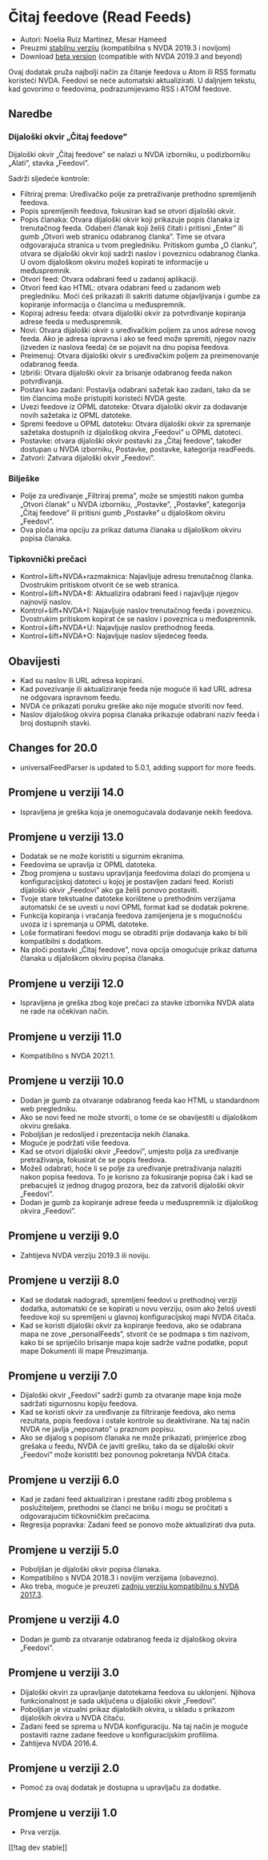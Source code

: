 # Čitaj feedove (Read Feeds) #

* Autori: Noelia Ruiz Martínez, Mesar Hameed
* Preuzmi [stabilnu verziju][1] (kompatibilna s NVDA 2019.3 i novijom)
* Download [beta version][2] (compatible with NVDA 2019.3 and beyond)

Ovaj dodatak pruža najbolji način za čitanje feedova u Atom ili RSS formatu
koristeći NVDA. Feedovi se neće automatski aktualizirati. U daljnjem tekstu,
kad govorimo o feedovima, podrazumijevamo RSS i ATOM feedove.

## Naredbe ##

### Dijaloški okvir „Čitaj feedove” ###

Dijaloški okvir „Čitaj feedove” se nalazi u NVDA izborniku, u podizborniku
„Alati”, stavka „Feedovi”.

Sadrži sljedeće kontrole:

* Filtriraj prema: Uređivačko polje za pretraživanje prethodno spremljenih
  feedova.
* Popis spremljenih feedova, fokusiran kad se otvori dijaloški okvir.
* Popis članaka: Otvara dijaloški okvir koji prikazuje popis članaka iz
  trenutačnog feeda. Odaberi članak koji želiš čitati i pritisni „Enter” ili
  gumb „Otvori web stranicu odabranog članka”. Time se otvara odgovarajuća
  stranica u tvom pregledniku. Pritiskom gumba „O članku”, otvara se
  dijaloški okvir koji sadrži naslov i poveznicu odabranog članka. U ovom
  dijaloškom okviru možeš kopirati te informacije u međuspremnik.
* Otvori feed: Otvara odabrani feed u zadanoj aplikaciji.
* Otvori feed kao HTML: otvara odabrani feed u zadanom web pregledniku. Moći
  ćeš prikazati ili sakriti datume objavljivanja i gumbe za kopiranje
  informacija o člancima u međuspremnik.
* Kopiraj adresu feeda: otvara dijaloški okvir za potvrđivanje kopiranja
  adrese feeda u međuspremnik.
* Novi: Otvara dijaloški okvir s uređivačkim poljem za unos adrese novog
  feeda. Ako je adresa ispravna i ako se feed može spremiti, njegov naziv
  (izveden iz naslova feeda) će se pojavit na dnu popisa feedova.
* Preimenuj: Otvara dijaloški okvir s uređivačkim poljem za preimenovanje
  odabranog feeda.
* Izbriši: Otvara dijaloški okvir za brisanje odabranog feeda nakon
  potvrđivanja.
* Postavi kao zadani: Postavlja odabrani sažetak kao zadani, tako da se tim
  člancima može pristupiti koristeći NVDA geste.
* Uvezi feedove iz OPML datoteke: Otvara dijaloški okvir za dodavanje novih
  sažetaka iz OPML datoteke.
* Spremi feedove u OPML datoteku: Otvara dijaloški okvir za spremanje
  sažetaka dostupnih iz dijaloškog okvira „Feedovi” u OPML datoteci.
* Postavke: otvara dijaloški okvir postavki za „Čitaj feedove”, također
  dostupan u NVDA izborniku, Postavke, postavke, kategorija readFeeds.
* Zatvori: Zatvara dijaloški okvir „Feedovi”.

### Bilješke #####

* Polje za uređivanje „Filtriraj prema”, može se smjestiti nakon gumba
  „Otvori članak” u NVDA izborniku, „Postavke”, „Postavke”, kategorija
  „Čitaj feedove” ili pritisni gumb „Postavke” u dijaloškom okviru
  „Feedovi”.
* Ova ploča ima opciju za prikaz datuma članaka u dijaloškom okviru popisa
  članaka.


### Tipkovnički prečaci ###

* Kontrol+šift+NVDA+razmaknica: Najavljuje adresu trenutačnog
  članka. Dvostrukim pritiskom otvorit će se web stranica.
* Kontrol+šift+NVDA+8: Aktualizira odabrani feed i najavljuje njegov
  najnoviji naslov.
* Kontrol+šift+NVDA+I: Najavljuje naslov trenutačnog feeda i
  poveznicu. Dvostrukim pritiskom kopirat će se naslov i poveznica u
  međuspremnik.
* Kontrol+šift+NVDA+U: Najavljuje naslov prethodnog feeda.
* Kontrol+šift+NVDA+O: Najavljuje naslov sljedećeg feeda.

## Obavijesti ##

* Kad su naslov ili URL adresa kopirani.
* Kad povezivanje ili aktualiziranje feeda nije moguće ili kad URL adresa ne
  odgovara ispravnom feedu.
* NVDA će prikazati poruku greške ako nije moguće stvoriti nov feed.
* Naslov dijaloškog okvira popisa članaka prikazuje odabrani naziv feeda i
  broj dostupnih stavki.

## Changes for 20.0

* universalFeedParser is updated to 5.0.1, adding support for more feeds.

## Promjene u verziji 14.0

* Ispravljena je greška koja je onemogućavala dodavanje nekih feedova.

## Promjene u verziji 13.0

* Dodatak se ne može koristiti u sigurnim ekranima.
* Feedovima se upravlja iz OPML datoteka.
* Zbog promjena u sustavu upravljanja feedovima dolazi do promjena u
  konfiguracijskoj datoteci u kojoj je postavljen zadani feed. Koristi
  dijaloški okvir „Feedovi” ako ga želiš ponovo postaviti.
* Tvoje stare tekstualne datoteke korištene u prethodnim verzijama
  automatski će se uvesti u novi OPML format kad se dodatak pokrene.
* Funkcija kopiranja i vraćanja feedova zamijenjena je s mogućnošću uvoza iz
  i spremanja u OPML datoteke.
* Loše formatirani feedovi mogu se obraditi prije dodavanja kako bi bili
  kompatibilni s dodatkom.
* Na ploči postavki „Čitaj feedove”, nova opcija omogućuje prikaz datuma
  članaka u dijaloškom okviru popisa članaka.

## Promjene u verziji 12.0

* Ispravljena je greška zbog koje prečaci za stavke izbornika NVDA alata ne
  rade na očekivan način.

## Promjene u verziji 11.0

* Kompatibilno s NVDA 2021.1.

## Promjene u verziji 10.0 ##

* Dodan je gumb za otvaranje odabranog feeda kao HTML u standardnom web
  pregledniku.
* Ako se novi feed ne može stvoriti, o tome će se obavijestiti u dijaloškom
  okviru grešaka.
* Poboljšan je redoslijed i prezentacija nekih članaka.
* Moguće je podržati više feedova.
* Kad se otvori dijaloški okvir „Feedovi”, umjesto polja za uređivanje
  pretraživanja, fokusirat će se popis feedova.
* Možeš odabrati, hoće li se polje za uređivanje pretraživanja nalaziti
  nakon popisa feedova. To je korisno za fokusiranje popisa čak i kad se
  prebacuješ iz jednog drugog prozora, bez da zatvoriš dijaloški okvir
  „Feedovi”.
* Dodan je gumb za kopiranje adrese feeda u međuspremnik iz dijaloškog
  okvira „Feedovi”.

## Promjene u verziji 9.0 ##

* Zahtijeva NVDA verziju 2019.3 ili noviju.

## Promjene u verziji 8.0 ##

* Kad se dodatak nadogradi, spremljeni feedovi u prethodnoj verziji dodatka,
  automatski će se kopirati u novu verziju, osim ako želoš uvesti feedove
  koji su spremljeni u glavnoj konfiguracijskoj mapi NVDA čitača.
* Kad se koristi dijaloški okvir za kopiranje feedova, ako se odabrana mapa
  ne zove „personalFeeds”, stvorit će se podmapa s tim nazivom, kako bi se
  spriječilo brisanje mapa koje sadrže važne podatke, poput mape Dokumenti
  ili mape Preuzimanja.

## Promjene u verziji 7.0 ##

* Dijaloški okvir „Feedovi” sadrži gumb za otvaranje mape koja može sadržati
  sigurnosnu kopiju feedova.
* Kad se koristi okvir za uređivanje za filtriranje feedova, ako nema
  rezultata, popis feedova i ostale kontrole su deaktivirane. Na taj način
  NVDA ne javlja „nepoznato” u praznom popisu.
* Ako se dijalog s popisom članaka ne može prikazati, primjerice zbog
  grešaka u feedu, NVDA će javiti grešku, tako da se dijaloški okvir
  „Feedovi” može koristiti bez ponovnog pokretanja NVDA čitača.

## Promjene u verziji 6.0 ##

* Kad je zadani feed aktualiziran i prestane raditi zbog problema s
  poslužiteljem, prethodni se članci ne brišu i mogu se pročitati s
  odgovarajućim tičkovničkim prečacima.
* Regresija popravka: Zadani feed se ponovo može aktualizirati dva puta.

## Promjene u verziji 5.0 ##

* Poboljšan je dijaloški okvir popisa članaka.
* Kompatibilno s NVDA 2018.3 i novijim verzijama (obavezno).
* Ako treba, moguće je preuzeti [zadnju verziju kompatibilnu s NVDA
  2017.3][3].

## Promjene u verziji 4.0 ##

* Dodan je gumb za otvaranje odabranog feeda iz dijaloškog okvira „Feedovi”.

## Promjene u verziji 3.0 ##

* Dijaloški okviri za upravljanje datotekama feedova su uklonjeni. Njihova
  funkcionalnost je sada uključena u dijaloški okvir „Feedovi”.
* Poboljšan je vizualni prikaz dijaloških okvira, u skladu s prikazom
  dijaloških okvira u NVDA čitaču.
* Zadani feed se sprema u NVDA konfiguraciju. Na taj način je moguće
  postaviti razne zadane feedove u konfiguracijskim profilima.
* Zahtijeva NVDA 2016.4.

## Promjene u verziji 2.0 ##

* Pomoć za ovaj dodatak je dostupna u upravljaču za dodatke.

## Promjene u verziji 1.0 ##

* Prva verzija.

[[!tag dev stable]]

[1]: https://www.nvaccess.org/addonStore/legacy?file=readFeeds

[2]: https://www.nvaccess.org/addonStore/legacy?file=readFeeds-beta

[3]: https://www.nvaccess.org/addonStore/legacy?file=rf-o
